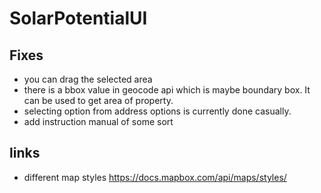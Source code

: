 # SolarPotentialUI

## Fixes
* you can drag the selected area
* there is a bbox value in geocode api which is maybe boundary box. It can be used to get area of property. 
* selecting option from address options is currently done casually.
* add instruction manual of some sort

## links
* different map styles https://docs.mapbox.com/api/maps/styles/